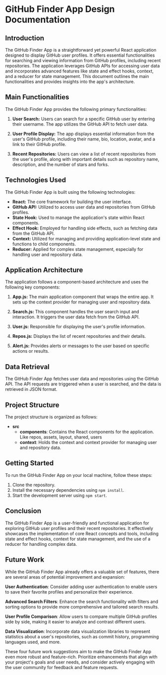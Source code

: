 # GitHub Finder App Design Documentation

## Introduction

The GitHub Finder App is a straightforward yet powerful React application designed to display GitHub user profiles. It offers essential functionalities for searching and viewing information from GitHub profiles, including recent repositories. The application leverages GitHub APIs for accessing user data and incorporates advanced features like state and effect hooks, context, and a reducer for state management. This document outlines the main functionalities and provides insights into the app's architecture.

## Main Functionalities

The GitHub Finder App provides the following primary functionalities:

1. **User Search:** Users can search for a specific GitHub user by entering their username. The app utilizes the GitHub API to fetch user data.

2. **User Profile Display:** The app displays essential information from the user's GitHub profile, including their name, bio, location, avatar, and a link to their GitHub profile.

3. **Recent Repositories:** Users can view a list of recent repositories from the user's profile, along with important details such as repository name, description, and the number of stars and forks.

## Technologies Used

The GitHub Finder App is built using the following technologies:

- **React:** The core framework for building the user interface.
- **GitHub API:** Utilized to access user data and repositories from GitHub profiles.
- **State Hook:** Used to manage the application's state within React components.
- **Effect Hook:** Employed for handling side effects, such as fetching data from the GitHub API.
- **Context:** Utilized for managing and providing application-level state and functions to child components.
- **Reducer:** Applied for complex state management, especially for handling user and repository data.

## Application Architecture

The application follows a component-based architecture and uses the following key components:

1. **App.js:** The main application component that wraps the entire app. It sets up the context provider for managing user and repository data.

2. **Search.js:** This component handles the user search input and interaction. It triggers the user data fetch from the GitHub API.

3. **User.js:** Responsible for displaying the user's profile information.

4. **Repos.js:** Displays the list of recent repositories and their details.

5. **Alert.js:** Provides alerts or messages to the user based on specific actions or results.

## Data Retrieval

The GitHub Finder App fetches user data and repositories using the GitHub API. The API requests are triggered when a user is searched, and the data is retrieved in JSON format.

## Project Structure

The project structure is organized as follows:

- **src**
  - **components**: Contains the React components for the application. Like repos, assets, layout, shared, users 
  - **context**: Holds the context and context provider for managing user and repository data.
  
## Getting Started

To run the GitHub Finder App on your local machine, follow these steps:

1. Clone the repository.
2. Install the necessary dependencies using `npm install`.
3. Start the development server using `npm start`.

## Conclusion
The GitHub Finder App is a user-friendly and functional application for exploring GitHub user profiles and their recent repositories. It effectively showcases the implementation of core React concepts and tools, including state and effect hooks, context for state management, and the use of a reducer for handling complex data.

## Future Work
While the GitHub Finder App already offers a valuable set of features, there are several areas of potential improvement and expansion:

**User Authentication**: Consider adding user authentication to enable users to save their favorite profiles and personalize their experience.

**Advanced Search Filters**: Enhance the search functionality with filters and sorting options to provide more comprehensive and tailored search results.

**User Profile Comparison**: Allow users to compare multiple GitHub profiles side by side, making it easier to analyze and contrast different users.

**Data Visualization**: Incorporate data visualization libraries to represent statistics about a user's repositories, such as commit history, programming languages used, and more.

These four future work suggestions aim to make the GitHub Finder App even more robust and feature-rich. Prioritize enhancements that align with your project's goals and user needs, and consider actively engaging with the user community for feedback and feature requests.
